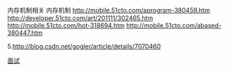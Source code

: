 内存机制相关
内存机制
http://mobile.51cto.com/aprogram-380459.htm
http://developer.51cto.com/art/201111/302465.htm
http://mobile.51cto.com/hot-318694.htm
http://mobile.51cto.com/abased-380447.htm

5.http://blog.csdn.net/gogler/article/details/7070460

[面试](http://www.codeceo.com/article/3-years-programmer-interview.html)
